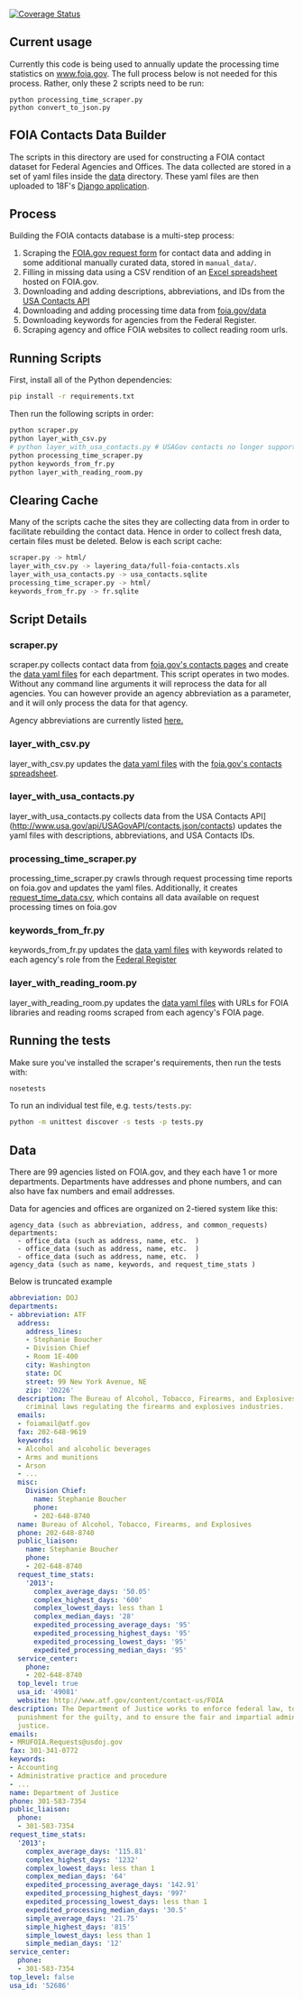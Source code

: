 [![Coverage Status](https://coveralls.io/repos/18F/foia/badge.png)](https://coveralls.io/r/18F/foia)

## Current usage

Currently this code is being used to annually update the processing time statistics on www.foia.gov. The full process below is not needed for this process. Rather, only these 2 scripts need to be run:
```
python processing_time_scraper.py
python convert_to_json.py
```

## FOIA Contacts Data Builder

The scripts in this directory are used for constructing a FOIA contact dataset for Federal Agencies and Offices. The data collected are stored
in a set of yaml files inside the [data](https://github.com/18F/foia/tree/master/contacts/data) directory. These yaml files are
then uploaded to 18F's [Django application](https://github.com/18F/foia-hub).

## Process

Building the FOIA contacts database is a multi-step process:

1. Scraping the [FOIA.gov request form](https://www.foia.gov/report-makerequest.html) for contact data and adding in some additional manually curated data, stored in `manual_data/`.
2. Filling in missing data using a CSV rendition of an [Excel spreadsheet](https://www.foia.gov/full-foia-contacts.xls) hosted on FOIA.gov.
3. Downloading and adding descriptions, abbreviations, and IDs from the
[USA Contacts API](http://www.usa.gov/api/USAGovAPI/contacts.json/contacts)
4. Downloading and adding processing time data from [foia.gov/data](https://www.foia.gov/data.html)
5. Downloading keywords for agencies from the Federal Register.
6. Scraping agency and office FOIA websites to collect reading room urls.

## Running Scripts

First, install all of the Python dependencies:

```bash
pip install -r requirements.txt
```

Then run the following scripts in order:

```bash
python scraper.py
python layer_with_csv.py
# python layer_with_usa_contacts.py # USAGov contacts no longer supports this API
python processing_time_scraper.py
python keywords_from_fr.py
python layer_with_reading_room.py
```

## Clearing Cache

Many of the scripts cache the sites they are collecting data from
in order to facilitate rebuilding the contact data. Hence in order to collect
fresh data, certain files must be deleted. Below is each script cache:

```bash
scraper.py -> html/
layer_with_csv.py -> layering_data/full-foia-contacts.xls
layer_with_usa_contacts.py -> usa_contacts.sqlite
processing_time_scraper.py -> html/
keywords_from_fr.py -> fr.sqlite
```

## Script Details

### scraper.py

scraper.py collects contact data from [foia.gov's contacts pages](https://www.foia.gov/report-makerequest.html) and create the [data yaml files](https://github.com/18F/foia/tree/master/contacts/data) for each department. This script operates in two modes. Without any command line arguments it will
reprocess the data for all agencies. You can however provide an agency
abbreviation as a parameter, and it will only process the data for that agency.

Agency abbreviations are currently listed
[here.](https://github.com/18F/foia/blob/master/contacts/scraper.py#L21)

### layer_with_csv.py

layer_with_csv.py updates the [data yaml files](https://github.com/18F/foia/tree/master/contacts/data) with the [foia.gov's contacts spreadsheet](https://www.foia.gov/full-foia-contacts.xls).

### layer_with_usa_contacts.py

layer_with_usa_contacts.py collects data from the USA Contacts API](http://www.usa.gov/api/USAGovAPI/contacts.json/contacts) updates the yaml files with descriptions, abbreviations, and USA Contacts IDs.

### processing_time_scraper.py

processing_time_scraper.py crawls through request processing time reports
on foia.gov and updates the yaml files. Additionally, it creates
[request_time_data.csv](https://github.com/18F/foia/blob/master/contacts/request_time_data.csv), which contains all data available on request
processing times on foia.gov

### keywords_from_fr.py

keywords_from_fr.py updates the [data yaml files](https://github.com/18F/foia/tree/master/contacts/data) with keywords related to each agency's role from the [Federal Register](https://www.federalregister.gov/)

### layer_with_reading_room.py

layer_with_reading_room.py updates the [data yaml files](https://github.com/18F/foia/tree/master/contacts/data) with URLs for FOIA libraries and reading rooms scraped from each agency's FOIA page.

## Running the tests

Make sure you've installed the scraper's requirements, then run the tests
with:

```bash
nosetests
```

To run an individual test file, e.g. `tests/tests.py`:

```bash
python -m unittest discover -s tests -p tests.py
```

## Data

There are 99 agencies listed on FOIA.gov, and they each have 1 or more departments. Departments have addresses and phone numbers, and can also have fax numbers and email addresses.

Data for agencies and offices are organized on 2-tiered system like this:
```
agency_data (such as abbreviation, address, and common_requests)
departments:
  - office_data (such as address, name, etc.  )
  - office_data (such as address, name, etc.  )
  - office_data (such as address, name, etc.  )
agency_data (such as name, keywords, and request_time_stats )
```

Below is truncated example
```yaml
abbreviation: DOJ
departments:
- abbreviation: ATF
  address:
    address_lines:
    - Stephanie Boucher
    - Division Chief
    - Room 1E-400
    city: Washington
    state: DC
    street: 99 New York Avenue, NE
    zip: '20226'
  description: The Bureau of Alcohol, Tobacco, Firearms, and Explosives enforces federal
    criminal laws regulating the firearms and explosives industries.
  emails:
  - foiamail@atf.gov
  fax: 202-648-9619
  keywords:
  - Alcohol and alcoholic beverages
  - Arms and munitions
  - Arson
  - ...
  misc:
    Division Chief:
      name: Stephanie Boucher
      phone:
      - 202-648-8740
  name: Bureau of Alcohol, Tobacco, Firearms, and Explosives
  phone: 202-648-8740
  public_liaison:
    name: Stephanie Boucher
    phone:
    - 202-648-8740
  request_time_stats:
    '2013':
      complex_average_days: '50.05'
      complex_highest_days: '600'
      complex_lowest_days: less than 1
      complex_median_days: '28'
      expedited_processing_average_days: '95'
      expedited_processing_highest_days: '95'
      expedited_processing_lowest_days: '95'
      expedited_processing_median_days: '95'
  service_center:
    phone:
    - 202-648-8740
  top_level: true
  usa_id: '49081'
  website: http://www.atf.gov/content/contact-us/FOIA
description: The Department of Justice works to enforce federal law, to seek just
  punishment for the guilty, and to ensure the fair and impartial administration of
  justice.
emails:
- MRUFOIA.Requests@usdoj.gov
fax: 301-341-0772
keywords:
- Accounting
- Administrative practice and procedure
- ...
name: Department of Justice
phone: 301-583-7354
public_liaison:
  phone:
  - 301-583-7354
request_time_stats:
  '2013':
    complex_average_days: '115.81'
    complex_highest_days: '1232'
    complex_lowest_days: less than 1
    complex_median_days: '64'
    expedited_processing_average_days: '142.91'
    expedited_processing_highest_days: '997'
    expedited_processing_lowest_days: less than 1
    expedited_processing_median_days: '30.5'
    simple_average_days: '21.75'
    simple_highest_days: '815'
    simple_lowest_days: less than 1
    simple_median_days: '12'
service_center:
  phone:
  - 301-583-7354
top_level: false
usa_id: '52686'
```
